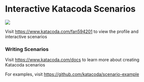 # Interactive Katacoda Scenarios

[![](http://shields.katacoda.com/katacoda/fan594201/count.svg)](https://www.katacoda.com/fan594201 "Get your profile on Katacoda.com")

Visit https://www.katacoda.com/fan594201 to view the profile and interactive scenarios

### Writing Scenarios
Visit https://www.katacoda.com/docs to learn more about creating Katacoda scenarios

For examples, visit https://github.com/katacoda/scenario-example
